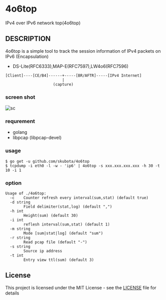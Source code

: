 # 4o6top

IPv4 over IPv6 network top(4o6top)

## DESCRIPTION

4o6top is a simple tool to track the session information of IPv4 packets on IPv6 (Encapsulation)

- DS-Lite(RFC6333),MAP-E(RFC7597),LW4o6(RFC7596)

```
[Client]----[CE/B4]------+-----[BR/AFTR]-----[IPv4 Internet]
                         |
                     (capture)
```


### screen shot
![sc](https://github.com/skubota/4o6top/raw/master/media/4o6top.png)

### requrement

- golang
- libpcap (libpcap-devel)

### usage

	$ go get -u github.com/skubota/4o6top
	$ tcpdump -i eth0 -l -w - 'ip6' | 4o6top -s xxx.xxx.xxx.xxx -h 30 -t 10 -i 1

### option

```
Usage of ./4o6top:
  -c	Counter refresh every interval(sum,stat) (default true)
  -d string
    	Field delimiter(stat,log) (default ",")
  -h int
    	Height(sum) (default 30)
  -i int
    	reflesh interval(sum,stat) (default 1)
  -m string
    	Mode [sum|stat|log] (default "sum")
  -r string
    	Read pcap file (default "-")
  -s string
    	Source ip address
  -t int
    	Entry view ttl(sum) (default 3)
```

## License

This project is licensed under the MIT License - see the [LICENSE](LICENSE) file for details
